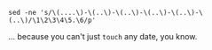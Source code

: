 <pre><code>sed -ne 's/\(....\)-\(..\)-\(..\)-\(..\)-\(..\)-\(..\)/\1\2\3\4\5.\6/p'
</code></pre>

<p>... because you can't just <code>touch</code> any date, you know.</p>